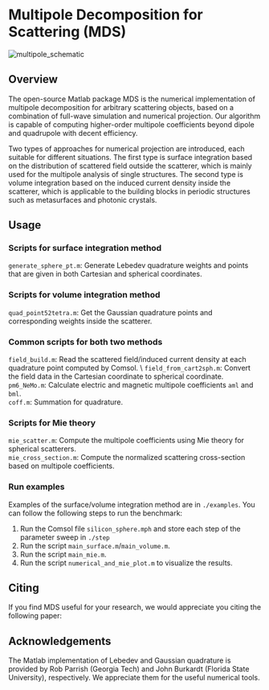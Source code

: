 # Multipole Decomposition for Scattering (MDS)
![multipole_schematic](/assets/img/fig_schematic.png)

## Overview
The open-source Matlab package MDS is the numerical implementation of multipole decomposition for arbitrary scattering objects, based on a combination of full-wave simulation and numerical projection. Our algorithm is capable of computing higher-order multipole coefficients beyond dipole and quadrupole with decent efficiency. 

Two types of approaches for numerical projection are introduced, each suitable for different situations. The first type is surface integration based on the distribution of scattered field outside the scatterer, which is mainly used for the multipole analysis of single structures. The second type is volume integration based on the induced current density inside the scatterer, which is applicable to the building blocks in periodic structures such as metasurfaces and photonic crystals. 

## Usage
### Scripts for surface integration method
`generate_sphere_pt.m`: Generate Lebedev quadrature weights and points that are given in both Cartesian and spherical coordinates.

### Scripts for volume integration method
`quad_point52tetra.m`: Get the Gaussian quadrature points and corresponding weights inside the scatterer. 

### Common scripts for both two methods
`field_build.m`: Read the scattered field/induced current density at each quadrature point computed by Comsol. \\
`field_from_cart2sph.m`: Convert the field data in the Cartesian coordinate to spherical coordinate. \
`pm6_NeMo.m`: Calculate electric and magnetic multipole coefficients `aml` and `bml`. \
`coff.m`: Summation for quadrature. 

### Scripts for Mie theory
`mie_scatter.m`: Compute the multipole coefficients using Mie theory for spherical scatterers. \
`mie_cross_section.m`: Compute the normalized scattering cross-section based on multipole coefficients. 

### Run examples
Examples of the surface/volume integration method are in `./examples`. You can follow the following steps to run the benchmark:
1. Run the Comsol file `silicon_sphere.mph` and store each step of the parameter sweep in `./step`
2. Run the script `main_surface.m`/`main_volume.m`.
3. Run the script `main_mie.m`.
4. Run the script `numerical_and_mie_plot.m` to visualize the results. 

## Citing
If you find MDS useful for your research, we would appreciate you citing the following paper:

## Acknowledgements
The Matlab implementation of Lebedev and Gaussian quadrature is provided by Rob Parrish (Georgia Tech) and John Burkardt (Florida State University), respectively. We appreciate them for the useful numerical tools. 
